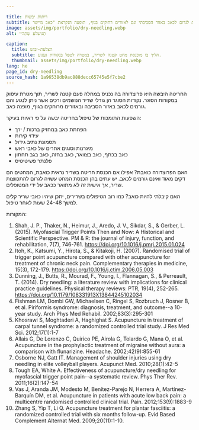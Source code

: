 ```yaml
---

title: ריתות יבשות
subtitle: הליך בו מחדרים מחט קטנה לשריר, במטרה לטפל בנקודות המעוריינות. נקודות המעוריינות הם גושי שריר שניתן למשום ורכים. נקודות אלו יכולות לגרום לכאב באזור הסביבתי וגם לאזורים רחוקים בגוף, תופעה הנקראת "כאב מיישר".
image: assets/img/portfolio/dry-needling.webp
alt: תְׂגוּשלע שְתִּהיי

caption:
  title: הצלעת-יבוש
  subtitle: הליך בו מוכנסת מחט קטנה לשריר, במטרה לטפל בנקודות געגוע.
  thumbnail: assets/img/portfolio/dry-needling.webp
lang: he
page_id: dry-needling
source_hash: 1a96538db9ac888decc65745e5f7cbe2
---
```

החריטה היבשה היא פרוצדורה בה נכניס במחלה פעם קטנה לשריר, תוך מטרת עיסוק במקורות הסוגר. נקודות הסוגר הן גודלי שריר הנושמים ורכים אשר ניתן לנגוע והם גורמים לכאב באזור הסביבה ובאזורים מרוחקים בגוף, מופנה כאב. 

השפעות התומכות של טיפול בחריטה יבשה על פי ראיות בעיקר:

- הפחתת כאב במחזיק ברכות / ירך
- עידוי קירות
- תסמונת נתיב גידול
- מיגרנות וסוגים אחרים של כאבי ראש
- כאב בכתף, כאב בצוואר, כאב בחזה, כאב בגב תחתון
- פלנתר פשיטיטיס

האם הפרוצדורה כואבת?
אפילו אם הכנסת חריטה בשריר נראית כואבת, המחטים הם דקים מאוד ואינם גורמים לכאב. יש עתים בהן הכנסת המחט עשויה לגרום להתכווצות שריר, אך אישית זה לא מתואר ככאב על ידי המטופלים.

האם קיבלתי להיות כואב?
כמו רוב הטיפולים בשרירים, יתכן שיהיו כאבי שריר קלים למשך 24-48 שעות לאחר טיפול.

המקורות:
1. Shah, J. P., Thaker, N., Heimur, J., Aredo, J. V., Sikdar, S., & Gerber, L. (2015). Myofascial Trigger Points Then and Now: A Historical and Scientific Perspective. PM & R: the journal of injury, function, and rehabilitation, 7(7), 746-761. https://doi.org/10.1016/j.pmrj.2015.01.024
2. Itoh, K., Katsumi, Y., Hirota, S., & Kitakoji, H. (2007). Randomised trial of trigger point acupuncture compared with other acupuncture for treatment of chronic neck pain. Complementary therapies in medicine, 15(3), 172-179. https://doi.org/10.1016/j.ctim.2006.05.003
3. Dunning, J., Butts, R., Mourad, F., Young, I., Flannagan, S., & Perreault, T. (2014). Dry needling: a literature review with implications for clinical practice guidelines. Physical therapy reviews: PTR, 19(4), 252-265. https://doi.org/10.1179/108331913X13844245102034
4. Fishman LM, Dombi GW, Michaelsen C, Ringel S, Rozbruch J, Rosner B, et al. Piriformis syndrome: diagnosis, treatment, and outcome--a 10-year study. Arch Phys Med Rehabil. 2002;83(3):295-301
5. Khosrawi S, Moghtaderi A, Haghighat S. Acupuncture in treatment of carpal tunnel syndrome: a randomized controlled trial study. J Res Med Sci. 2012;17(1):1-7
6. Allais G, De Lorenzo C, Quirico PE, Airola G, Tolardo G, Mana O, et al. Acupuncture in the prophylactic treatment of migraine without aura: a comparison with flunarizine. Headache. 2002;42(9):855-61
7. Osborne NJ, Gatt IT. Management of shoulder injuries using dry needling in elite volleyball players. Acupunct Med. 2010;28(1):42-5
8. Tough EA, White A. Effectiveness of acupuncture/dry needling for myofascial trigger point pain--a systematic review. Phys Ther Rev. 2011;16(2):147-54
9. Vas J, Aranda JM, Modesto M, Benítez-Parejo N, Herrera A, Martínez-Barquín DM, et al. Acupuncture in patients with acute low back pain: a multicentre randomised controlled clinical trial. Pain. 2012;153(9):1883-9
10. Zhang S, Yip T, Li Q. Acupuncture treatment for plantar fasciitis: a randomized controlled trial with six months follow-up. Evid Based Complement Alternat Med. 2009;20(11):1-10.